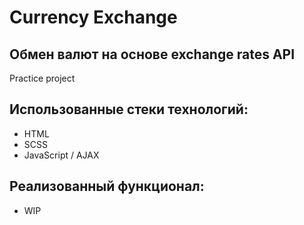 # Currency Exchange
## Обмен валют на основе exchange rates API
Practice project

## Использованные стеки технологий:

- HTML
- SCSS
- JavaScript / AJAX

## Реализованный функционал:

- WIP
